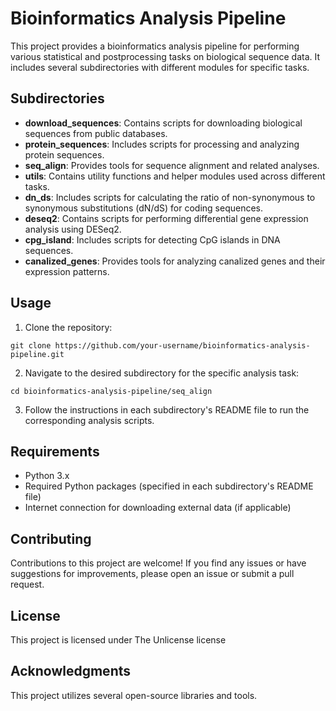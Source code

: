 # Bioinformatics Analysis Pipeline

This project provides a bioinformatics analysis pipeline for performing various statistical and postprocessing tasks on biological sequence data. It includes several subdirectories with different modules for specific tasks.

## Subdirectories

- **download_sequences**: Contains scripts for downloading biological sequences from public databases.
- **protein_sequences**: Includes scripts for processing and analyzing protein sequences.
- **seq_align**: Provides tools for sequence alignment and related analyses.
- **utils**: Contains utility functions and helper modules used across different tasks.
- **dn_ds**: Includes scripts for calculating the ratio of non-synonymous to synonymous substitutions (dN/dS) for coding sequences.
- **deseq2**: Contains scripts for performing differential gene expression analysis using DESeq2.
- **cpg_island**: Includes scripts for detecting CpG islands in DNA sequences.
- **canalized_genes**: Provides tools for analyzing canalized genes and their expression patterns.

## Usage

1. Clone the repository:
```
git clone https://github.com/your-username/bioinformatics-analysis-pipeline.git
```

2. Navigate to the desired subdirectory for the specific analysis task:
```
cd bioinformatics-analysis-pipeline/seq_align
```

3. Follow the instructions in each subdirectory's README file to run the corresponding analysis scripts.

## Requirements

- Python 3.x
- Required Python packages (specified in each subdirectory's README file)
- Internet connection for downloading external data (if applicable)

## Contributing

Contributions to this project are welcome! If you find any issues or have suggestions for improvements, please open an issue or submit a pull request.

## License

This project is licensed under The Unlicense license

## Acknowledgments

This project utilizes several open-source libraries and tools.
